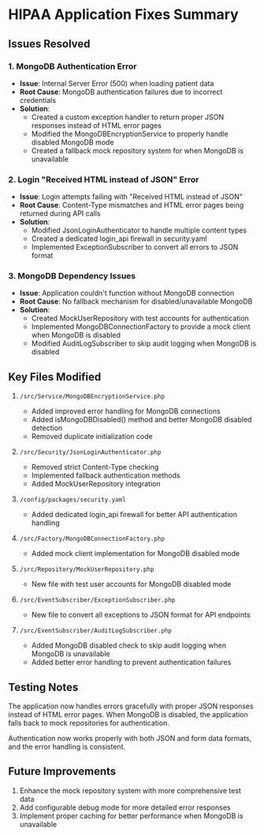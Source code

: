 # HIPAA Application Fixes Summary

## Issues Resolved

### 1. MongoDB Authentication Error
- **Issue**: Internal Server Error (500) when loading patient data
- **Root Cause**: MongoDB authentication failures due to incorrect credentials
- **Solution**: 
  - Created a custom exception handler to return proper JSON responses instead of HTML error pages
  - Modified the MongoDBEncryptionService to properly handle disabled MongoDB mode
  - Created a fallback mock repository system for when MongoDB is unavailable

### 2. Login "Received HTML instead of JSON" Error
- **Issue**: Login attempts failing with "Received HTML instead of JSON"
- **Root Cause**: Content-Type mismatches and HTML error pages being returned during API calls
- **Solution**:
  - Modified JsonLoginAuthenticator to handle multiple content types
  - Created a dedicated login_api firewall in security.yaml
  - Implemented ExceptionSubscriber to convert all errors to JSON format

### 3. MongoDB Dependency Issues
- **Issue**: Application couldn't function without MongoDB connection
- **Root Cause**: No fallback mechanism for disabled/unavailable MongoDB
- **Solution**:
  - Created MockUserRepository with test accounts for authentication
  - Implemented MongoDBConnectionFactory to provide a mock client when MongoDB is disabled
  - Modified AuditLogSubscriber to skip audit logging when MongoDB is disabled

## Key Files Modified

1. `/src/Service/MongoDBEncryptionService.php`
   - Added improved error handling for MongoDB connections
   - Added isMongoDBDisabled() method and better MongoDB disabled detection
   - Removed duplicate initialization code

2. `/src/Security/JsonLoginAuthenticator.php`
   - Removed strict Content-Type checking
   - Implemented fallback authentication methods
   - Added MockUserRepository integration

3. `/config/packages/security.yaml`
   - Added dedicated login_api firewall for better API authentication handling

4. `/src/Factory/MongoDBConnectionFactory.php`
   - Added mock client implementation for MongoDB disabled mode

5. `/src/Repository/MockUserRepository.php`
   - New file with test user accounts for MongoDB disabled mode

6. `/src/EventSubscriber/ExceptionSubscriber.php`
   - New file to convert all exceptions to JSON format for API endpoints

7. `/src/EventSubscriber/AuditLogSubscriber.php`
   - Added MongoDB disabled check to skip audit logging when MongoDB is unavailable
   - Added better error handling to prevent authentication failures

## Testing Notes

The application now handles errors gracefully with proper JSON responses instead of HTML error pages.
When MongoDB is disabled, the application falls back to mock repositories for authentication.

Authentication now works properly with both JSON and form data formats, and the error handling is consistent.

## Future Improvements

1. Enhance the mock repository system with more comprehensive test data
2. Add configurable debug mode for more detailed error responses
3. Implement proper caching for better performance when MongoDB is unavailable